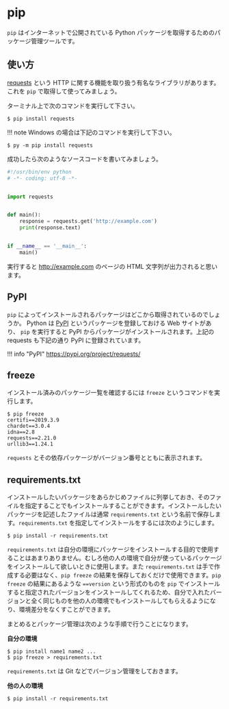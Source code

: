 # pip

`pip` はインターネットで公開されている Python パッケージを取得するためのパッケージ管理ツールです。

## 使い方

[requests] という HTTP に関する機能を取り扱う有名なライブラリがあります。これを `pip` で取得して使ってみましょう。

[requests]: http://docs.python-requests.org/en/master/

ターミナル上で次のコマンドを実行して下さい。

```shell
$ pip install requests
```

!!! note
    Windows の場合は下記のコマンドを実行して下さい。

    $ py -m pip install requests

成功したら次のようなソースコードを書いてみましょう。

```python
#!/usr/bin/env python
# -*- coding: utf-8 -*-


import requests


def main():
    response = requests.get('http://example.com')
    print(response.text)


if __name__ == '__main__':
    main()
```

実行すると http://example.com のページの HTML 文字列が出力されると思います。

## PyPI

`pip` によってインストールされるパッケージはどこから取得されているのでしょうか。 Python は [PyPI] というパッケージを登録しておける Web サイトがあり、 `pip` を実行すると PyPI からパッケージがインストールされます。上記の requests も下記の通り PyPI に登録されています。

!!! info "PyPI"
    https://pypi.org/project/requests/

[PyPI]: https://pypi.org/

## freeze

インストール済みのパッケージ一覧を確認するには `freeze` というコマンドを実行します。

```shell
$ pip freeze
certifi==2019.3.9
chardet==3.0.4
idna==2.8
requests==2.21.0
urllib3==1.24.1
```

`requests` とその依存パッケージがバージョン番号とともに表示されます。

## requirements.txt

インストールしたいパッケージをあらかじめファイルに列挙しておき、そのファイルを指定することでもインストールすることができます。インストールしたいパッケージを記述したファイルは通常 `requirements.txt` という名前で保存します。`requirements.txt` を指定してインストールをするには次のようにします。

```shell
$ pip install -r requirements.txt
```

`requirements.txt` は自分の環境にパッケージをインストールする目的で使用することはあまりありません。むしろ他の人の環境で自分が使っているパッケージをインストールして欲しいときに使用します。また `requirements.txt` は手で作成する必要はなく、`pip freeze` の結果を保存しておくだけで使用できます。`pip freeze` の結果にあるような `==version` という形式のものを `pip` でインストールすると指定されたバージョンをインストールしてくれるため、自分で入れたバージョンと全く同じものを他の人の環境でもインストールしてもらえるようになり、環境差分をなくすことができます。

まとめるとパッケージ管理は次のような手順で行うことになります。

**自分の環境**

```shell
$ pip install name1 name2 ...
$ pip freeze > requirements.txt
```

`requirements.txt` は Git などでバージョン管理をしておきます。

**他の人の環境**

```shell
$ pip install -r requirements.txt
```
